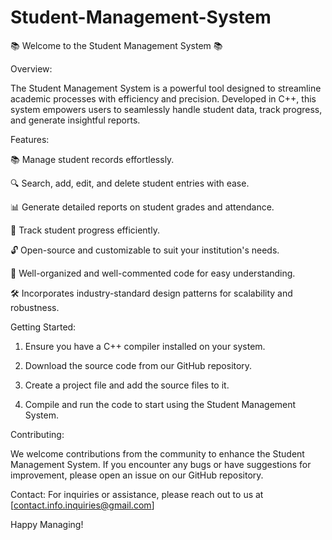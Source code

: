 # Student-Management-System
📚 Welcome to the Student Management System 📚


Overview:

The Student Management System is a powerful tool designed to streamline academic processes with efficiency and precision. Developed in C++, this system empowers users to seamlessly handle student data, track progress, and generate insightful reports.

Features:

📚 Manage student records effortlessly.

🔍 Search, add, edit, and delete student entries with ease.

📊 Generate detailed reports on student grades and attendance.

🔄 Track student progress efficiently.

🔓 Open-source and customizable to suit your institution's needs.

🧠 Well-organized and well-commented code for easy understanding.

🛠️ Incorporates industry-standard design patterns for scalability and robustness.

Getting Started:

1. Ensure you have a C++ compiler installed on your system.

2. Download the source code from our GitHub repository.

3. Create a project file and add the source files to it.

4. Compile and run the code to start using the Student Management System.



Contributing:

We welcome contributions from the community to enhance the Student Management System. If you encounter any bugs or have suggestions for improvement, please open an issue on our GitHub repository.

Contact: For inquiries or assistance, please reach out to us at [contact.info.inquiries@gmail.com]



Happy Managing!

